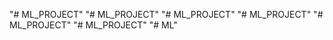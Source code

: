 "# ML_PROJECT" 
"# ML_PROJECT" 
"# ML_PROJECT" 
"# ML_PROJECT" 
"# ML_PROJECT" 
"# ML_PROJECT" 
"# ML" 

